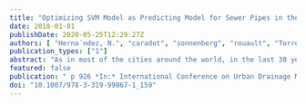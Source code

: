 ```yaml
---
title: "Optimizing SVM Model as Predicting Model for Sewer Pipes in the Two Main Cities in Colombia"
date: 2018-01-01
publishDate: 2020-05-25T12:29:27Z
authors: [ "Herna´ndez, N.", "caradot", "sonnenberg", "rouault", "Torres, A." ]
publication_types: ["1"]
abstract: "As in most of the cities around the world, in the last 30 years Latin-American ones have focused on investing in building infrastructure to provide sewer and water services to the communities. However, these infrastructures are going aging day to day. The municipalities need to extend management activities by the development of support tools such as deterioration models to face the aging problem. In the literature of sewer asset management, SVM has been a useful tool to predict and forecast the structural condition of pipes. In this work, the use of differential evolution method as optimization tool was implemented to find the optimal hyper-parameters for SVM models. The SVM models were applied in the main cities of Colombia (Bogota and Medellin) given as a result that the optimized SVM model provides less than 5% of deviation in the prediction of structural conditions in both cities."
featured: false
publication: " p 926 *In:* International Conference on Urban Drainage Modelling: UDM 2018"
doi: "10.1007/978-3-319-99867-1_159"
---
```


